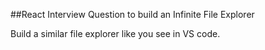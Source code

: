 ##React Interview Question to build an Infinite File Explorer

Build a similar file explorer like you see in VS code.
